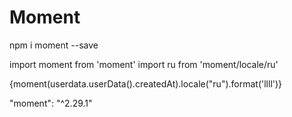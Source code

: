 # Moment

npm i moment --save

import moment from 'moment'
import ru from 'moment/locale/ru'

{moment(userdata.userData().createdAt).locale("ru").format('llll')}

"moment": "^2.29.1"
